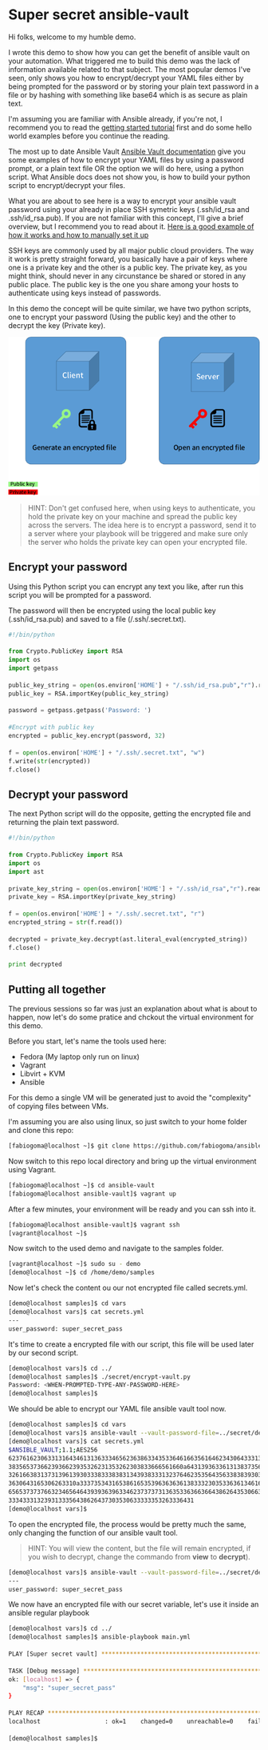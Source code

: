 Super secret ansible-vault
==========================

Hi folks, welcome to my humble demo.

I wrote this demo to show how you can get the benefit of ansible vault on your automation. What triggered me to build this demo was the lack of information available related to that subject. The most popular demos I've seen, only shows you how to encrypt/decrypt your YAML files either by being prompted for the password or by storing your plain text password in a file or by hashing with something like base64 which is as secure as plain text.

I'm assuming you are familiar with Ansible already, if you're not, I recommend you to read the [getting started tutorial](https://docs.ansible.com/ansible/latest/user_guide/intro_getting_started.html) first and do some hello world examples before you continue the reading.

The most up to date Ansible Vault [Ansible Vault documentation](https://docs.ansible.com/ansible/latest/user_guide/vault.html) give you some examples of how to encrypt your YAML files by using a password prompt, or a plain text file OR the option we will do here, using a python script. What Ansible docs does not show you, is how to build your python script to encrypt/decrypt your files.

What you are about to see here is a way to encrypt your ansible vault password using your already in place SSH symetric keys (.ssh/id_rsa and .ssh/id_rsa.pub). If you are not familiar with this concept, I'll give a brief overview, but I recommend you to read about it. [Here is a good example of how it works and how to manually set it up](https://access.redhat.com/documentation/en-us/red_hat_enterprise_linux/6/html/deployment_guide/s2-ssh-configuration-keypairs)

SSH keys are commonly used by all major public cloud providers. The way it work is pretty straight forward, you basically have a pair of keys where one is a private key and the other is a public key. The private key, as you might think, should never in any circunstance be shared or stored in any public place. The public key is the one you share among your hosts to authenticate using keys instead of passwords.

In this demo the concept will be quite similar, we have two python scripts, one to encrypt your password (Using the public key) and the other to decrypt the key (Private key).

![alt text](./images/encrypt-decrypt.png "Encrypt/Decrypt")

>HINT: Don't get confused here, when using keys to authenticate, you hold the private key on your machine and spread the public key across the servers. The idea here is to encrypt a password, send it to a server where your playbook will be triggered and make sure only the server who holds the private key can open your encrypted file.

Encrypt your password
---------------------

Using this Python script you can encrypt any text you like, after run this script you will be prompted for a password.

The password will then be encrypted using the local public key (.ssh/id_rsa.pub) and saved to a file (/.ssh/.secret.txt).

```python
#!/bin/python

from Crypto.PublicKey import RSA
import os
import getpass

public_key_string = open(os.environ['HOME'] + "/.ssh/id_rsa.pub","r").read()
public_key = RSA.importKey(public_key_string)

password = getpass.getpass('Password: ')

#Encrypt with public key
encrypted = public_key.encrypt(password, 32)

f = open(os.environ['HOME'] + "/.ssh/.secret.txt", "w")
f.write(str(encrypted))
f.close()
```

Decrypt your password
---------------------

The next Python script will do the opposite, getting the encrypted file and returning the plain text password.

```python
#!/bin/python

from Crypto.PublicKey import RSA
import os
import ast

private_key_string = open(os.environ['HOME'] + "/.ssh/id_rsa","r").read()
private_key = RSA.importKey(private_key_string)

f = open(os.environ['HOME'] + "/.ssh/.secret.txt", "r")
encrypted_string = str(f.read())

decrypted = private_key.decrypt(ast.literal_eval(encrypted_string))
f.close()

print decrypted
```

Putting all together
--------------------

The previous sessions so far was just an explanation about what is about to happen, now let's do some pratice and chckout the virtual environment for this demo.

Before you start, let's name the tools used here:

* Fedora (My laptop only run on linux)
* Vagrant
* Libvirt + KVM
* Ansible

For this demo a single VM will be generated just to avoid the "complexity" of copying files between VMs.

I'm assuming you are also using linux, so just switch to your home folder and clone this repo:

```bash
[fabiogoma@localhost ~]$ git clone https://github.com/fabiogoma/ansible-vault.git
```

Now switch to this repo local directory and bring up the virtual environment using Vagrant.

```bash
[fabiogoma@localhost ~]$ cd ansible-vault
[fabiogoma@localhost ansible-vault]$ vagrant up
```

After a few minutes, your environment will be ready and you can ssh into it.

```bash
[fabiogoma@localhost ansible-vault]$ vagrant ssh
[vagrant@localhost ~]$
```

Now switch to the used demo and navigate to the samples folder.

```bash
[vagrant@localhost ~]$ sudo su - demo
[demo@localhost ~]$ cd /home/demo/samples
```

Now let's check the content ou our not encrypted file called secrets.yml.

```bash
[demo@localhost samples]$ cd vars
[demo@localhost vars]$ cat secrets.yml
---
user_password: super_secret_pass
```

It's time to create a encrypted file with our script, this file will be used later by our second script.

```bash
[demo@localhost vars]$ cd ../
[demo@localhost samples]$ ./secret/encrypt-vault.py
Password: <WHEN-PROMPTED-TYPE-ANY-PASSWORD-HERE>
[demo@localhost samples]$
```

We should be able to encrypt our YAML file ansible vault tool now.

```bash
[demo@localhost samples]$ cd vars
[demo@localhost vars]$ ansible-vault --vault-password-file=../secret/decrypt-vault.py encrypt secrets.yml
[demo@localhost vars]$ cat secrets.yml
$ANSIBLE_VAULT;1.1;AES256
62376162306331316434613136333465623638633435336461663561646234306433313261366234
3835653736623936623935326231353262303833666561660a643139363361313837356232373336
32616638313731396139303338333838313439383331323764623535643563383839303034616363
3630643165306263310a333735343165386165353963636361383332303533636134616232376134
65653737376632346564643939363963346237373731363533636636643862643530663863353564
3334333132393133356438626437303530633333353263336431
[demo@localhost vars]$
```

To open the encrypted file, the process would be pretty much the same, only changing the function of our ansible vault tool.

>HINT: You will view the content, but the file will remain encrypted, if you wish to decrypt, change the commando from **view** to **decrypt**).

```bash
[demo@localhost vars]$ ansible-vault --vault-password-file=../secret/decrypt-vault.py view secrets.yml
---
user_password: super_secret_pass
```

We now have an encrypted file with our secret variable, let's use it inside an ansible regular playbook

```bash
[demo@localhost vars]$ cd ../
[demo@localhost samples]$ ansible-playbook main.yml

PLAY [Super secret vault] ***********************************************************

TASK [Debug message] ****************************************************************
ok: [localhost] => {
    "msg": "super_secret_pass"
}

PLAY RECAP **************************************************************************
localhost                  : ok=1    changed=0    unreachable=0    failed=0

[demo@localhost samples]$
```
